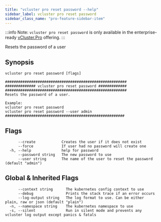 ```yaml
---
title: "vcluster pro reset password --help"
sidebar_label: vcluster pro reset password
sidebar_class_name: "pro-feature-sidebar-item"
---
```


:::info Note:
`vcluster pro reset password` is only available in the enterprise-ready [vCluster.Pro](https://vcluster.pro) offering.
:::


Resets the password of a user

## Synopsis

```
vcluster pro reset password [flags]
```

```
########################################################
############## vcluster pro reset password #############
########################################################
Resets the password of a user.

Example:
vcluster pro reset password
vcluster pro reset password --user admin
#######################################################
```


## Flags

```
      --create            Creates the user if it does not exist
      --force             If user had no password will create one
  -h, --help              help for password
      --password string   The new password to use
      --user string       The name of the user to reset the password (default "admin")
```


## Global & Inherited Flags

```
      --context string      The kubernetes config context to use
      --debug               Prints the stack trace if an error occurs
      --log-output string   The log format to use. Can be either plain, raw or json (default "plain")
  -n, --namespace string    The kubernetes namespace to use
  -s, --silent              Run in silent mode and prevents any vcluster log output except panics & fatals
```

